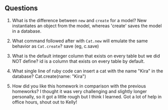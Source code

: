 ## Questions

1. What is the difference between `new` and `create` for a model?
New instantiates an object from the model, whereas 'create' saves the model in a database.

2. What command followed after with `Cat.new` will emulate the same behavior as `Cat.create`?
save (eg, c.save)

3. What is the default integer column that exists on every table but we did NOT define?
id is a column that exists on every table by default.

4. What single line of ruby code can insert a cat with the name "Kira" in the database?
Cat.create(name: "Kira")

5. How did you like this homework in comparison with the previous homeworks?
I thought it was very challenging and slightly longer personally, so it got a little rough but I think I learned. Got a lot of help in office hours, shout out to Kelly!